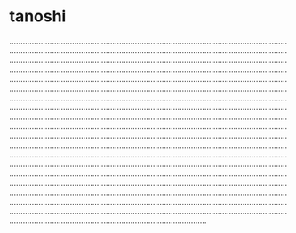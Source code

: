 # tanoshi

............................................................................................................................................................................................................................................................................................................................................................................................................................................................................................................................................................................................................................................................................................................................................................................................................................................................................................................................................................................................................................................................................................................................................................................................................................................................................................................................................................................................................................................................................................................................................................................................................................................................................................................................................................................................................................................................................................................................................................................................................................................................................................................................................................................................................................................................................................................................................................................................................................................................................................................................................